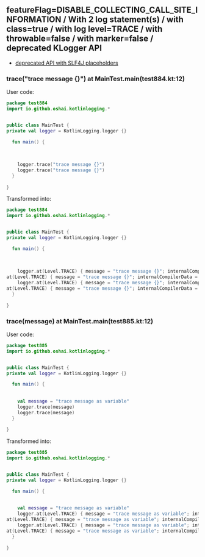 ## featureFlag=DISABLE_COLLECTING_CALL_SITE_INFORMATION / With 2 log statement(s) / with class=true / with log level=TRACE / with throwable=false / with marker=false / deprecated KLogger API

* [deprecated API with SLF4J placeholders](deprecated-slf4j-placeholders.md)

###  trace("trace message {}") at MainTest.main(test884.kt:12)

User code:
```kotlin
package test884
import io.github.oshai.kotlinlogging.*


public class MainTest {
private val logger = KotlinLogging.logger {}

  fun main() {
    
    
    
    logger.trace("trace message {}")
    logger.trace("trace message {}")
  }
  
}


```
  
Transformed into:
```kotlin
package test884
import io.github.oshai.kotlinlogging.*


public class MainTest {
private val logger = KotlinLogging.logger {}

  fun main() {
    
    
    
    logger.at(Level.TRACE) { message = "trace message {}"; internalCompilerData = KLoggingEventBuilder.InternalCompilerData(messageTemplate = "\"trace message {}\"")
at(Level.TRACE) { message = "trace message {}"; internalCompilerData = KLoggingEventBuilder.InternalCompilerData(messageTemplate = "\"trace message {}\"")
    logger.at(Level.TRACE) { message = "trace message {}"; internalCompilerData = KLoggingEventBuilder.InternalCompilerData(messageTemplate = "\"trace message {}\"")
at(Level.TRACE) { message = "trace message {}"; internalCompilerData = KLoggingEventBuilder.InternalCompilerData(messageTemplate = "\"trace message {}\"")
  }
  
}


```

###  trace(message) at MainTest.main(test885.kt:12)

User code:
```kotlin
package test885
import io.github.oshai.kotlinlogging.*


public class MainTest {
private val logger = KotlinLogging.logger {}

  fun main() {
    
    
    val message = "trace message as variable"
    logger.trace(message)
    logger.trace(message)
  }
  
}


```
  
Transformed into:
```kotlin
package test885
import io.github.oshai.kotlinlogging.*


public class MainTest {
private val logger = KotlinLogging.logger {}

  fun main() {
    
    
    val message = "trace message as variable"
    logger.at(Level.TRACE) { message = "trace message as variable"; internalCompilerData = KLoggingEventBuilder.InternalCompilerData(messageTemplate = "message")
at(Level.TRACE) { message = "trace message as variable"; internalCompilerData = KLoggingEventBuilder.InternalCompilerData(messageTemplate = "message")
    logger.at(Level.TRACE) { message = "trace message as variable"; internalCompilerData = KLoggingEventBuilder.InternalCompilerData(messageTemplate = "message")
at(Level.TRACE) { message = "trace message as variable"; internalCompilerData = KLoggingEventBuilder.InternalCompilerData(messageTemplate = "message")
  }
  
}


```
